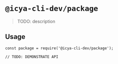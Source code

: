 # `@icya-cli-dev/package`

> TODO: description

## Usage

```
const package = require('@icya-cli-dev/package');

// TODO: DEMONSTRATE API
```
